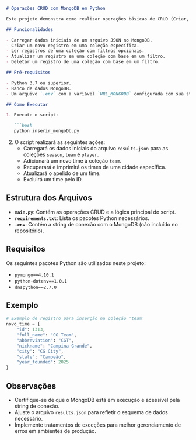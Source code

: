 ```markdown
# Operações CRUD com MongoDB em Python

Este projeto demonstra como realizar operações básicas de CRUD (Criar, Ler, Atualizar, Deletar) utilizando Python e MongoDB. O script interage com coleções do MongoDB para gerenciar dados como times, jogadores e temporadas.

## Funcionalidades

- Carregar dados iniciais de um arquivo JSON no MongoDB.
- Criar um novo registro em uma coleção específica.
- Ler registros de uma coleção com filtros opcionais.
- Atualizar um registro em uma coleção com base em um filtro.
- Deletar um registro de uma coleção com base em um filtro.

## Pré-requisitos

- Python 3.7 ou superior.
- Banco de dados MongoDB.
- Um arquivo `.env` com a variável `URL_MONGODB` configurada com sua string de conexão MongoDB.

## Como Executar

1. Execute o script:

   ```bash
   python inserir_mongoDb.py
   ```

2. O script realizará as seguintes ações:
   - Carregará os dados iniciais do arquivo `results.json` para as coleções `season`, `team` e `player`.
   - Adicionará um novo time à coleção `team`.
   - Recuperará e imprimirá os times de uma cidade específica.
   - Atualizará o apelido de um time.
   - Excluirá um time pelo ID.

## Estrutura dos Arquivos

- **`main.py`**: Contém as operações CRUD e a lógica principal do script.
- **`requirements.txt`**: Lista os pacotes Python necessários.
- **`.env`**: Contém a string de conexão com o MongoDB (não incluído no repositório).

## Requisitos

Os seguintes pacotes Python são utilizados neste projeto:

- `pymongo==4.10.1`
- `python-dotenv==1.0.1`
- `dnspython==2.7.0`

## Exemplo

```python
# Exemplo de registro para inserção na coleção 'team'
novo_time = {
    "id": 1313,
    "full_name": "CG Team",
    "abbreviation": "CGT",
    "nickname": "Campina Grande",
    "city": "CG City",
    "state": "Campeão",
    "year_founded": 2025
}
```

## Observações

- Certifique-se de que o MongoDB está em execução e acessível pela string de conexão.
- Ajuste o arquivo `results.json` para refletir o esquema de dados necessário.
- Implemente tratamentos de exceções para melhor gerenciamento de erros em ambientes de produção.
